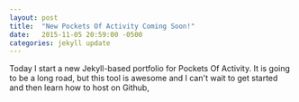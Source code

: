 ```yaml
---
layout: post
title:  "New Pockets Of Activity Coming Soon!"
date:   2015-11-05 20:59:00 -0500
categories: jekyll update
---
```

Today I start a new Jekyll-based portfolio for Pockets Of Activity. It is going to be a long road, but this tool is awesome and I can't wait to get started and then learn how to host on Github,
